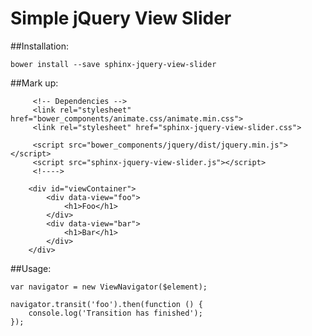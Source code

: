 # Simple jQuery View Slider

##Installation:

`bower install --save sphinx-jquery-view-slider`

##Mark up:

```
     <!-- Dependencies -->
     <link rel="stylesheet" href="bower_components/animate.css/animate.min.css">
     <link rel="stylesheet" href="sphinx-jquery-view-slider.css">
     
     <script src="bower_components/jquery/dist/jquery.min.js"></script>
     <script src="sphinx-jquery-view-slider.js"></script>
     <!---->

    <div id="viewContainer">
        <div data-view="foo">
            <h1>Foo</h1>
        </div>
        <div data-view="bar">
            <h1>Bar</h1>
        </div>
    </div>
```


##Usage:

```
var navigator = new ViewNavigator($element);

navigator.transit('foo').then(function () {
    console.log('Transition has finished');
});

```